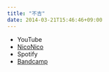 ```yaml
---
title: "不吉"
date: 2014-03-21T15:46:46+09:00
---
```


- YouTube
- [NicoNico](https://nico.ms/sm23142203)
- Spotify
- [Bandcamp](https://mikirihasshap.bandcamp.com/track/--33)

